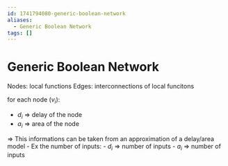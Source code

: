 ```yaml
---
id: 1741794080-generic-boolean-network
aliases:
  - Generic Boolean Network
tags: []
---
```


# Generic Boolean Network

Nodes: local functions 
Edges: interconnections of local funcitons 

for each node ($v_i$):
- $d_i$ => delay of the node 
- $a_i$ => area of the node

=> This informations can be taken from an approximation of a delay/area model
    - Ex the number of inputs:
    - $d_i$ => number of inputs 
    - $a_i$ => number of inputs


